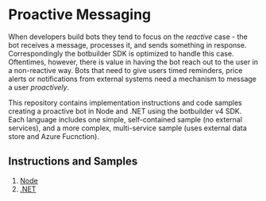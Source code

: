 # Proactive Messaging
When developers build bots they tend to focus on the _reactive_ case - the bot receives a message, processes it, and sends something in response. Correspondingly the botbuilder SDK is optimized to handle this case. Oftentimes, however, there is value in having the bot reach out to the user in a non-reactive way. Bots that need to give users timed reminders, price alerts or notifications from external systems need a mechanism to message a user _proactively_.

This repository contains implementation instructions and code samples creating a proactive bot in Node and .NET using the botbuilder v4 SDK. Each language includes one simple, self-contained sample (no external services), and a more complex, multi-service sample (uses external data store and Azure Fucnction). 

## Instructions and Samples

1. [Node](https://github.com/lucashuet93/botbuilder-proactivemessaging/tree/master/node)
2. [.NET](https://github.com/lucashuet93/botbuilder-proactivemessaging/tree/master/dotnet)
